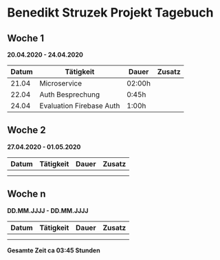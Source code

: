 # Benedikt Struzek Projekt Tagebuch

## Woche 1

__20.04.2020 - 24.04.2020__

| Datum | Tätigkeit | Dauer | Zusatz |
| ----- | --------- | ----- | ------ |
| 21.04 | Microservice | 02:00h |    |
| 22.04 | Auth Besprechung | 0:45h | |
| 24.04 | Evaluation Firebase Auth | 1:00h | |

## Woche 2

__27.04.2020 - 01.05.2020__

| Datum | Tätigkeit | Dauer | Zusatz |
| ----- | --------- | ----- | ------ |
|       |           |       |        |
|       |           |       |        |


## Woche n

__DD.MM.JJJJ - DD.MM.JJJJ__

| Datum | Tätigkeit | Dauer | Zusatz |
| ----- | --------- | ----- | ------ |
|       |           |       |        |
|       |           |       |        |



__Gesamte Zeit ca 03:45 Stunden__ 